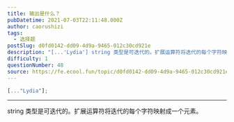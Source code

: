 ```yaml
---
title: 输出是什么？
pubDatetime: 2021-07-03T22:11:48.000Z
author: caorushizi
tags:
  - 选择题
postSlug: d0fd0142-dd09-4d9a-9465-012c30cd921e
description: "[...'Lydia'] string 类型是可迭代的。扩展运算符将迭代的每个字符映射成一个元素。 "
difficulty: 1
questionNumber: 48
source: https://fe.ecool.fun/topic/d0fd0142-dd09-4d9a-9465-012c30cd921e
---
```


```javascript
[..."Lydia"];
```

---

string 类型是可迭代的。扩展运算符将迭代的每个字符映射成一个元素。
